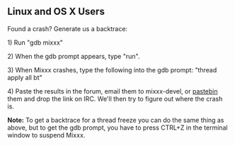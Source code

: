 ## Linux and OS X Users

Found a crash? Generate us a backtrace:

1\) Run "gdb mixxx"

2\) When the gdb prompt appears, type "run".

3\) When Mixxx crashes, type the following into the gdb prompt: "thread
apply all bt"

4\) Paste the results in the forum, email them to mixxx-devel, or
[pastebin](http://www.pastebin.ca) them and drop the link on IRC. We'll
then try to figure out where the crash is.

**Note:** To get a backtrace for a thread freeze you can do the same
thing as above, but to get the gdb prompt, you have to press CTRL+Z in
the terminal window to suspend Mixxx.
